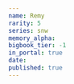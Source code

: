 ```yaml
---
name: Remy
rarity: 5
series: snw
memory_alpha:
bigbook_tier: -1
in_portal: true
date:
published: true
---
```



